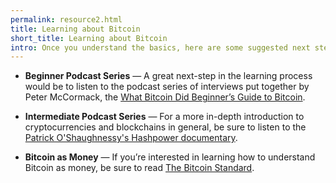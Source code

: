 ```yaml
---
permalink: resource2.html
title: Learning about Bitcoin
short_title: Learning about Bitcoin
intro: Once you understand the basics, here are some suggested next steps in learning more about Bitcoin.
---
```


- **Beginner Podcast Series** — A great next-step in the learning process would be to listen to the podcast series of interviews put together by Peter McCormack, the [What Bitcoin Did Beginner’s Guide to Bitcoin](https://www.whatbitcoindid.com/the-beginners-guide-to-bitcoin).

- **Intermediate Podcast Series** — For a more in-depth introduction to cryptocurrencies and blockchains in general, be sure to listen to the 
[Patrick O'Shaughnessy's Hashpower documentary](http://investorfieldguide.com/hashpower/).

- **Bitcoin as Money** — If you’re interested in learning how to understand Bitcoin as money, be sure to read [The Bitcoin Standard](https://amzn.to/3gbbLPB).
